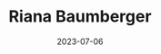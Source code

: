 ---
title: Riana Baumberger
sort: Baumberger Riana
date: 2023-07-06
role: Familienbegleiterin
email: riana.baumberger@adesso-sozialberatung.ch
phone: 062 207 00 16
mobile: 076 245 61 92
edu:
  - Bachelor of Arts in Sozialer Arbeit
core:
  - Individuelle Begleitung von Kindern und Jugendlichen
  - Erfahrungen in spezifischen Schulsituationen 
  - Systemische und Ressourcenorientierte Arbeitsweise
---